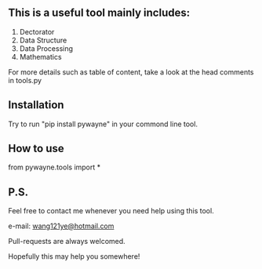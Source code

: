 ## This is a useful tool mainly includes:

1. Dectorator
2. Data Structure
3. Data Processing
4. Mathematics

For more details such as table of content, take a look at the head comments in tools.py

## Installation
Try to run "pip install pywayne" in your commond line tool.

## How to use
from pywayne.tools import *

## P.S.
Feel free to contact me whenever you need help using this tool.

e-mail: wang121ye@hotmail.com

Pull-requests are always welcomed.

Hopefully this may help you somewhere!
